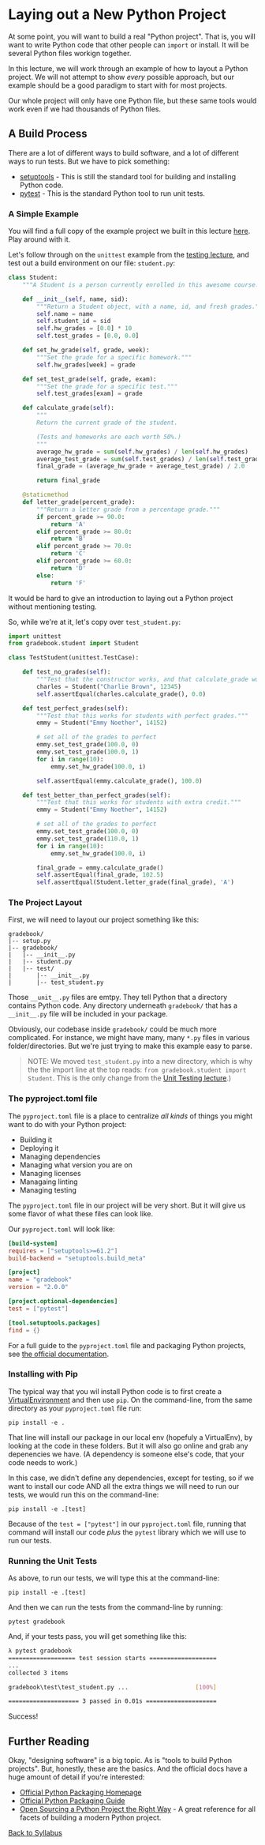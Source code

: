 # Laying out a New Python Project

At some point, you will want to build a real "Python project". That is, you will want to write Python code that other people can `import` or install. It will be several Python files workign together.

In this lecture, we will work through an example of how to layout a Python project. We will not attempt to show _every_ possible approach, but our example should be a good paradigm to start with for most projects.

Our whole project will only have one Python file, but these same tools would work even if we had thousands of Python files.

## A Build Process

There are a lot of different ways to build software, and a lot of different ways to run tests. But we have to pick something:

 * [setuptools](http://pythonhosted.org/an_example_pypi_project/setuptools.html) - This is still the standard tool for building and installing Python code.
 * [pytest](https://docs.pytest.org/en/7.1.x/getting-started.html) - This is the standard Python tool to run unit tests.

### A Simple Example

You will find a full copy of the example project we built in this lecture [here](gradebook/). Play around with it.

Let's follow through on the `unittest` example from the [testing lecture](../17_testing_projects/lecture_17.md), and test out a build environment on our file: `student.py`:

```python
class Student:
    """A Student is a person currently enrolled in this awesome course."""

    def __init__(self, name, sid):
        """Return a Student object, with a name, id, and fresh grades."""
        self.name = name
        self.student_id = sid
        self.hw_grades = [0.0] * 10
        self.test_grades = [0.0, 0.0]

    def set_hw_grade(self, grade, week):
        """Set the grade for a specific homework."""
        self.hw_grades[week] = grade

    def set_test_grade(self, grade, exam):
        """Set the grade for a specific test."""
        self.test_grades[exam] = grade

    def calculate_grade(self):
        """
        Return the current grade of the student.

        (Tests and homeworks are each worth 50%.)
        """
        average_hw_grade = sum(self.hw_grades) / len(self.hw_grades)
        average_test_grade = sum(self.test_grades) / len(self.test_grades)
        final_grade = (average_hw_grade + average_test_grade) / 2.0

        return final_grade

    @staticmethod
    def letter_grade(percent_grade):
        """Return a letter grade from a percentage grade."""
        if percent_grade >= 90.0:
            return 'A'
        elif percent_grade >= 80.0:
            return 'B'
        elif percent_grade >= 70.0:
            return 'C'
        elif percent_grade >= 60.0:
            return 'D'
        else:
            return 'F'
```

It would be hard to give an introduction to laying out a Python project without mentioning testing.

So, while we're at it, let's copy over `test_student.py`:

```python
import unittest
from gradebook.student import Student

class TestStudent(unittest.TestCase):

    def test_no_grades(self):
        """Test that the constructor works, and that calculate_grade works when there are no grades."""
        charles = Student("Charlie Brown", 12345)
        self.assertEqual(charles.calculate_grade(), 0.0)

    def test_perfect_grades(self):
        """Test that this works for students with perfect grades."""
        emmy = Student("Emmy Noether", 14152)

        # set all of the grades to perfect
        emmy.set_test_grade(100.0, 0)
        emmy.set_test_grade(100.0, 1)
        for i in range(10):
            emmy.set_hw_grade(100.0, i)

        self.assertEqual(emmy.calculate_grade(), 100.0)

    def test_better_than_perfect_grades(self):
        """Test that this works for students with extra credit."""
        emmy = Student("Emmy Noether", 14152)

        # set all of the grades to perfect
        emmy.set_test_grade(100.0, 0)
        emmy.set_test_grade(110.0, 1)
        for i in range(10):
            emmy.set_hw_grade(100.0, i)

        final_grade = emmy.calculate_grade()
        self.assertEqual(final_grade, 102.5)
        self.assertEqual(Student.letter_grade(final_grade), 'A')
```

### The Project Layout

First, we will need to layout our project something like this:

    gradebook/
    |-- setup.py
    |-- gradebook/
    |   |-- __init__.py
    |   |-- student.py
    |   |-- test/
    |       |-- __init__.py
    |       |-- test_student.py

Those `__unit__.py` files are emtpy. They tell Python that a directory contains Python code. Any directory underneath `gradebook/` that has a `__init__.py` file will be included in your package.

Obviously, our codebase inside `gradebook/` could be much more complicated. For instance, we might have many, many `*.py` files in various folder/directories. But we're just trying to make this example easy to parse.

> NOTE: We moved `test_student.py` into a new directory, which is why the the import line at the top reads: `from gradebook.student import Student`. This is the only change from the [Unit Testing lecture](../17_testing_projects/lecture_17.md).)

### The pyproject.toml file

The `pyproject.toml` file is a place to centralize _all kinds_ of things you might want to do with your Python project:

* Building it
* Deploying it
* Managing dependencies
* Managing what version you are on
* Managing licenses
* Managaing linting
* Managing testing

The `pyproject.toml` file in our project will be very short. But it will give us some flavor of what these files can look like.

Our `pyproject.toml` will look like:

```toml
[build-system]
requires = ["setuptools>=61.2"]
build-backend = "setuptools.build_meta"

[project]
name = "gradebook"
version = "2.0.0"

[project.optional-dependencies]
test = ["pytest"]

[tool.setuptools.packages]
find = {}
```

For a full guide to the `pyproject.toml` file and packaging Python projects, see [the official documentation](https://packaging.python.org/en/latest/tutorials/packaging-projects/).


### Installing with Pip

The typical way that you wil install Python code is to first create a [VirtualEnvironment](../22_virtualenv/lecture_2.md) and then use `pip`. On the command-line, from the same directory as your `pyproject.toml` file run:

    pip install -e .

That line will install our package in our local env (hopefuly a VirtualEnv), by looking at the code in these folders. But it will also go online and grab any depenencies we have. (A dependency is someone else's code, that your code needs to work.)

In this case, we didn't define any dependencies, except for testing, so if we want to install our code AND all the extra things we will need to run our tests, we would run this on the command-line:

    pip install -e .[test]

Because of the `test = ["pytest"]` in our `pyproject.toml` file, running that command will install our code _plus_ the `pytest` library which we will use to run our tests.


### Running the Unit Tests

As above, to run our tests, we will type this at the command-line:

    pip install -e .[test]

And then we can run the tests from the command-line by running:

    pytest gradebook

And, if your tests pass, you will get something like this:

```bash
λ pytest gradebook
=================== test session starts ===================
...
collected 3 items

gradebook\test\test_student.py ...                   [100%]

==================== 3 passed in 0.01s ====================
```

Success!


## Further Reading

Okay, "designing software" is a big topic. As is "tools to build Python projects". But, honestly, these are the basics. And the official docs have a huge amount of detail if you're interested:

 * [Official Python Packaging Homepage](https://packaging.python.org/en/latest/)
 * [Official Python Packaging Guide](https://packaging.python.org/en/latest/tutorials/packaging-projects/)
 * [Open Sourcing a Python Project the Right Way](http://www.jeffknupp.com/blog/2013/08/16/open-sourcing-a-python-project-the-right-way/) - A great reference for all facets of building a modern Python project.


[Back to Syllabus](../../README.md)
